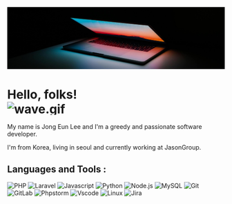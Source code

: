 <img src="https://raw.githubusercontent.com/bellsilver7/bellsilver7/master/readme_header_2048.jpg" alt="Header" title="Header" style="max-width: 100%;">

# Hello, folks! <img data-target="animated-image.replacedImage" alt="wave.gif" class="AnimatedImagePlayer-animatedImage" src="https://raw.githubusercontent.com/MartinHeinz/MartinHeinz/master/wave.gif" height="30px" style="display: block; opacity: 1;">

My name is Jong Eun Lee and I'm a greedy and passionate software developer.

I'm from Korea, living in seoul and currently working at JasonGroup.

<!--
**bellsilver7/bellsilver7** is a ✨ _special_ ✨ repository because its `README.md` (this file) appears on your GitHub profile.

Here are some ideas to get you started:

- 🔭 I’m currently working on ...
- 🌱 I’m currently learning ...
- 👯 I’m looking to collaborate on ...
- 🤔 I’m looking for help with ...
- 💬 Ask me about ...
- 📫 How to reach me: ...
- 😄 Pronouns: ...
- ⚡ Fun fact: ...
-->

## Languages and Tools :

![PHP](https://img.shields.io/badge/Code-PHP-777BB4?style=flat&logo=php&logoColor=ffffff)
![Laravel](https://img.shields.io/badge/Framework-Laravel-FF2D20?style=flat&logo=laravel&logoColor=ffffff)
![Javascript](https://img.shields.io/badge/Code-Javascript-F7DF1E?style=flat&logo=javascript&logoColor=ffffff)
![Python](https://img.shields.io/badge/Code-Python-3776AB?style=flat&logo=Python&logoColor=ffffff)
![Node.js](https://img.shields.io/badge/Code-Node.js-339933?style=flat&logo=Node.js&logoColor=ffffff)
![MySQL](https://img.shields.io/badge/Tool-MySQL-4479A1?style=flat&logo=mysql&logoColor=ffffff)
![Git](https://img.shields.io/badge/Tool-Git-F05032?style=flat&logo=git&logoColor=ffffff)
![GitLab](https://img.shields.io/badge/Tool-GitLab-FC6D26?style=flat&logo=GitLab&logoColor=ffffff)
![Phpstorm](https://img.shields.io/badge/Editor-Phpstorm-00A98F?style=flat&logo=phpstorm&logoColor=ffffff)
![Vscode](https://img.shields.io/badge/Editor-Vscode-007ACC?style=flat&logo=visualstudiocode&logoColor=ffffff)
![Linux](https://img.shields.io/badge/OS-Linux-FCC624?style=flat&logo=linux&logoColor=ffffff)
![Jira](https://img.shields.io/badge/Tool-Jira-0052CC?style=flat&logo=Jira&logoColor=ffffff)
<!-- ![Typescript](https://img.shields.io/badge/-Typescript-3178C6?style=for-the-badge&logo=typescript&logoColor=ffffff) -->

<!-- ![Svelte](https://img.shields.io/badge/-Svelte-FF3E00?style=for-the-badge&logo=svelte&logoColor=ffffff) -->
